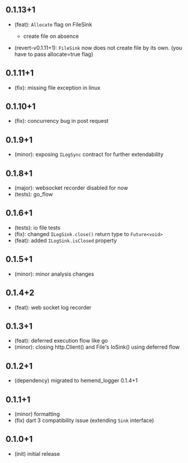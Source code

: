 ## 0.1.13+1

* (feat): `Allocate` flag on FileSink
  * create file on absence

* (revert-v0.1.11+1): `FileSink` now does not create file by its own. (you have to pass allocate=true flag)

## 0.1.11+1

* (fix): missing file exception in linux

## 0.1.10+1

* (fix): concurrency bug in post request

## 0.1.9+1

* (minor): exposing `ILogSync` contract for further extendability

## 0.1.8+1

* (major): websocket recorder disabled for now
* (tests): go_flow

## 0.1.6+1

* (tests): io file tests
* (fix): changed `ILogSink.close()` return type to `Future<void>`
* (feat): added `ILogSink.isClosed` property

## 0.1.5+1

* (minor): minor analysis changes

## 0.1.4+2

* (feat): web socket log recorder

## 0.1.3+1

* (feat): deferred execution flow like go
* (minor): closing http.Client() and File's IoSink() using deferred flow

## 0.1.2+1

* (dependency) migrated to hemend_logger 0.1.4+1

## 0.1.1+1

* (minor) formatting
* (fix) dart 3 compatibility issue (extending `Sink` interface)

## 0.1.0+1

* (init) initial release
